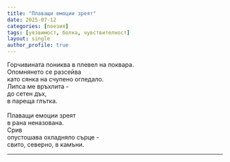 ```yaml
---
title: "Плаващи емоции зреят"
date: 2025-07-12
categories: [поезия]
tags: [уязвимост, болка, чувствителност]
layout: single
author_profile: true
---
```

<div class="poem3">

Горчивината пониква в плевел на поквара. <br/>
Опомнянето се разсейва <br/>
като сянка на счупено огледало. <br/>
Липса ме връхлита - <br/>
до сетен дъх, <br/>
в пареща глътка. <br/>
<br/>
Плаващи емоции зреят <br/>
в рана неназована. <br/>
Срив <br/>
опустошава охладняло сърце - <br/>
свито, северно, в камъни. <br/>

</div>
<hr/>